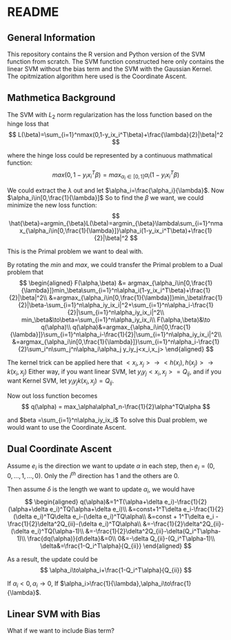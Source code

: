 README
================

General Information
-------------------

This repository contains the R version and Python version of the SVM function from scratch. The SVM function constructed here only contains the linear SVM without the bias term and the SVM with the Gaussian Kernel. The opitmization algorithm here used is the Coordinate Ascent.

Mathmetica Background
---------------------

The SVM with $L_2$ norm regularization has the loss function based on the hinge loss that
$$
L(\beta)=\sum_{i=1}^nmax(0,1-y_ix_i^T\beta)+\frac{\lambda}{2}|\beta|^2
$$

where the hinge loss could be represented by a continuous mathmatical function:
$$
max(0,1-y_ix_i^T\beta) = max_{\alpha_i\in[0,1]}\alpha_i(1-y_ix_i^T\beta)
$$

We could extract the $\lambda$ out and let $\alpha_i=\frac{\alpha_i}{\lambda}$. Now $\alpha_i\in[0,\frac{1}{\lambda}]$ So to find the $\beta$ we want, we could minimize the new loss function:
$$
\hat{\beta}=argmin_{\beta}L(\beta)=argmin_{\beta}\lambda\sum_{i=1}^nmax_{\alpha_i\in[0,\frac{1}{\lambda}]}\alpha_i(1-y_ix_i^T\beta)+\frac{1}{2}|\beta|^2
$$

This is the Primal problem we want to deal with.

By rotating the $min$ and $max$, we could transfer the Primal problem to a Dual problem that
$$
\begin{aligned}
F(\alpha,\beta) &= argmax_{\alpha_i\in[0,\frac{1}{\lambda}]}min_\beta\sum_{i=1}^n\alpha_i(1-y_ix_i^T\beta)+\frac{1}{2}|\beta|^2\\
&=argmax_{\alpha_i\in[0,\frac{1}{\lambda}]}min_\beta\frac{1}{2}|\beta-\sum_{i=1}^n\alpha_iy_ix_i|^2+\sum_{i=1}^n\alpha_i-\frac{1}{2}|\sum_{i=1}^n\alpha_iy_ix_i|^2\\
min_\beta&\to\beta=\sum_{i=1}^n\alpha_iy_ix_i\\
F(\alpha,\beta)&\to q(\alpha)\\
q(\alpha)&=argmax_{\alpha_i\in[0,\frac{1}{\lambda}]}\sum_{i=1}^n\alpha_i-\frac{1}{2}|\sum_{i=1}^n\alpha_iy_ix_i|^2\\
&=argmax_{\alpha_i\in[0,\frac{1}{\lambda}]}\sum_{i=1}^n\alpha_i-\frac{1}{2}\sum_i^n\sum_j^n\alpha_i\alpha_j y_iy_j<x_i,x_j>
\end{aligned}
$$

The kernel trick can be applied here that $<x_i,x_j>\to<h(x_i),h(x_j)>\to k(x_i,x_j)$ Either way, if you want linear SVM, let $y_iy_j<x_i,x_j>=Q_{ij}$, and if you want Kernel SVM, let $y_iy_jk(x_i,x_j)=Q_{ij}$.

Now out loss function becomes
$$
q(\alpha) = max_\alpha\alpha1_n-\frac{1}{2}\alpha^TQ\alpha
$$

and $beta =\sum_{i=1}^n\alpha_iy_ix_i$ To solve this Dual problem, we would want to use the Coordinate Ascent.

Dual Coordinate Ascent
----------------------

Assume $e_i$ is the direction we want to update $\alpha$ in each step, then $e_i=(0,0,...,1,...,0)$. Only the $i^{th}$ direction has 1 and the others are 0.

Then assume $\delta$ is the length we want to update $\alpha_i$, we would have
$$
\begin{aligned}
q(\alpha)&=1^T(\alpha+\delta e_i)-\frac{1}{2}(\alpha+\delta e_i)^TQ(\alpha+\delta e_i)\\
&=const+1^T\delta e_i-\frac{1}{2}(\delta e_i)^TQ\delta e_i-(\delta e_i)^TQ\alpha\\
&=const + 1^T\delta e_i -\frac{1}{2}\delta^2Q_{ii}-(\delta e_i)^TQ\alpha\\
&=-\frac{1}{2}\delta^2Q_{ii}-(\delta e_i)^TQ(\alpha-1)\\
&=-\frac{1}{2}\delta^2Q_{ii}-\delta(Q_i^T\alpha-1)\\
\frac{dq(\alpha)}{d\delta}&=0\\
0&=-\delta Q_{ii}-(Q_i^T\alpha-1)\\
\delta&=\frac{1-Q_i^T\alpha}{Q_{ii}}
\end{aligned}
$$

As a result, the update could be
$$
\alpha_i\to\alpha_i+\frac{1-Q_i^T\alpha}{Q_{ii}}
$$

If $\alpha_i<0,\alpha_i\to0$, If $\alpha_i>\frac{1}{\lambda},\alpha_i\to\frac{1}{\lambda}$.

Linear SVM with Bias
--------------------

What if we want to include Bias term?
